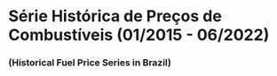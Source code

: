 # Série Histórica de Preços de Combustíveis (01/2015 - 06/2022)
### (Historical Fuel Price Series in Brazil)
